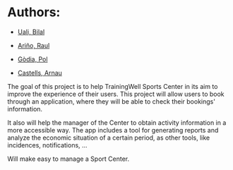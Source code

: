 # Authors:

* [Uali, Bilal](github.com/bilaluali)

* [Ariño, Raul](github.com/raularino)

* [Gòdia, Pol](github.com/polgodia)

* [Castells, Arnau](github.com/acastells)


The goal of this project is to help TrainingWell Sports Center in its aim to improve the experience of their users. This project will allow users to book through an application, where they will be able to check their bookings' information.

It also will help the manager of the Center to obtain activity information in a more accessible way. The app includes a tool for generating reports and analyze the economic situation of a certain period, as other tools, like incidences, notifications, ...

Will make easy to manage a Sport Center.
